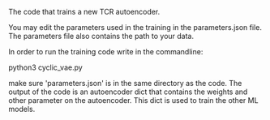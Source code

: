 The code that trains a new TCR autoencoder.

You may edit the parameters used in the training in the parameters.json file. The parameters file also contains the path to your data.

In order to run the training code write in the commandline:

python3 cyclic_vae.py

make sure 'parameters.json' is in the same directory as the code.
The output of the code is an autoencoder dict that contains the weights and other parameter on the autoencoder. This dict is used to train the other ML models.
